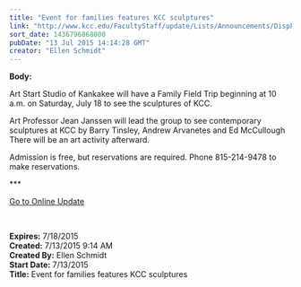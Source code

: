 ```yaml
---
title: "Event for families features KCC sculptures"
link: "http://www.kcc.edu/FacultyStaff/update/Lists/Announcements/DispForm.aspx?ID=1978"
sort_date: 1436796868000
pubDate: "13 Jul 2015 14:14:28 GMT"
creator: "Ellen Schmidt"
---
```


<div><b>Body:</b> <div class="ExternalClassEBA7C68A457349568D6AADC0641A84AF"><p>​Art Start Studio of Kankakee will have a Family Field Trip beginning at 10 a.m. on Saturday, July 18 to see the sculptures of KCC.</p>
<p>Art Professor Jean Janssen will lead the group to see contemporary sculptures at KCC by Barry Tinsley, Andrew Arvanetes and Ed McCullough There will be an art activity afterward.</p>
<p>Admission is free, but reservations are required. Phone 815-214-9478 to make reservations.<br /></p>
<p>***</p>
<p><a href="/update">Go to Online Update</a></p>
<p> </p></div></div>
<div><b>Expires:</b> 7/18/2015</div>
<div><b>Created:</b> 7/13/2015 9:14 AM</div>
<div><b>Created By:</b> Ellen Schmidt</div>
<div><b>Start Date:</b> 7/13/2015</div>
<div><b>Title:</b> Event for families features KCC sculptures</div>
